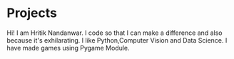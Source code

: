 # Projects
Hi! I am Hritik Nandanwar. I code so that I can make a difference  and also because it's exhilarating.
I like Python,Computer Vision and Data Science. 
I have made games using Pygame Module.

